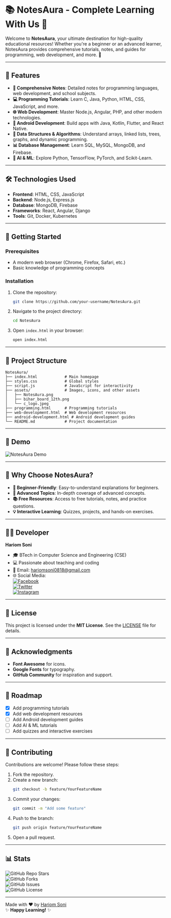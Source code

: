 # 📚 NotesAura - Complete Learning With Us 🚀

Welcome to **NotesAura**, your ultimate destination for high-quality educational resources! Whether you're a beginner or an advanced learner, NotesAura provides comprehensive tutorials, notes, and guides for programming, web development, and more. 🌟

---

## 🌈 Features

- **📖 Comprehensive Notes**: Detailed notes for programming languages, web development, and school subjects.
- **💻 Programming Tutorials**: Learn C, Java, Python, HTML, CSS, JavaScript, and more.
- **🌐 Web Development**: Master Node.js, Angular, PHP, and other modern technologies.
- **📱 Android Development**: Build apps with Java, Kotlin, Flutter, and React Native.
- **🎯 Data Structures & Algorithms**: Understand arrays, linked lists, trees, graphs, and dynamic programming.
- **📊 Database Management**: Learn SQL, MySQL, MongoDB, and Firebase.
- **🤖 AI & ML**: Explore Python, TensorFlow, PyTorch, and Scikit-Learn.

---

## 🛠️ Technologies Used

- **Frontend**: HTML, CSS, JavaScript
- **Backend**: Node.js, Express.js
- **Database**: MongoDB, Firebase
- **Frameworks**: React, Angular, Django
- **Tools**: Git, Docker, Kubernetes

---

## 🚀 Getting Started

### Prerequisites

- A modern web browser (Chrome, Firefox, Safari, etc.)
- Basic knowledge of programming concepts

### Installation

1. Clone the repository:
   ```bash
   git clone https://github.com/your-username/NotesAura.git
   ```
2. Navigate to the project directory:
   ```bash
   cd NotesAura
   ```
3. Open `index.html` in your browser:
   ```bash
   open index.html
   ```

---

## 🎨 Project Structure

```
NotesAura/
├── index.html            # Main homepage
├── styles.css            # Global styles
├── script.js             # JavaScript for interactivity
├── assets/               # Images, icons, and other assets
│   ├── NotesAura.png
│   ├── bihar_board_12th.png
│   └── c_logo.jpeg
├── programming.html      # Programming tutorials
├── web-development.html  # Web development resources
├── android-development.html # Android development guides
└── README.md             # Project documentation
```

---

## 🎥 Demo

![NotesAura Demo](https://via.placeholder.com/800x400.png?text=NotesAura+Demo)

---

## 🌟 Why Choose NotesAura?

- **🎯 Beginner-Friendly**: Easy-to-understand explanations for beginners.
- **🚀 Advanced Topics**: In-depth coverage of advanced concepts.
- **📚 Free Resources**: Access to free tutorials, notes, and practice questions.
- **💡 Interactive Learning**: Quizzes, projects, and hands-on exercises.

---

## 👨‍💻 Developer

**Hariom Soni**  
- 🎓 BTech in Computer Science and Engineering (CSE)  
- 💻 Passionate about teaching and coding  
- 📧 Email: [hariomsoni0818@gmail.com](mailto:hariomsoni0818@gmail.com)  
- 🌐 Social Media:  
  [![Facebook](https://img.shields.io/badge/Facebook-1877F2?style=for-the-badge&logo=facebook&logoColor=white)](https://facebook.com/hariomsonihr)  
  [![Twitter](https://img.shields.io/badge/Twitter-1DA1F2?style=for-the-badge&logo=twitter&logoColor=white)](https://twitter.com/hariomsonihr)  
  [![Instagram](https://img.shields.io/badge/Instagram-E4405F?style=for-the-badge&logo=instagram&logoColor=white)](https://instagram.com/hariomsonihs)  

---

## 📜 License

This project is licensed under the **MIT License**. See the [LICENSE](LICENSE) file for details.

---

## 🙏 Acknowledgments

- **Font Awesome** for icons.
- **Google Fonts** for typography.
- **GitHub Community** for inspiration and support.

---

## 🚧 Roadmap

- [x] Add programming tutorials
- [x] Add web development resources
- [ ] Add Android development guides
- [ ] Add AI & ML tutorials
- [ ] Add quizzes and interactive exercises

---

## 🤝 Contributing

Contributions are welcome! Please follow these steps:

1. Fork the repository.
2. Create a new branch:
   ```bash
   git checkout -b feature/YourFeatureName
   ```
3. Commit your changes:
   ```bash
   git commit -m "Add some feature"
   ```
4. Push to the branch:
   ```bash
   git push origin feature/YourFeatureName
   ```
5. Open a pull request.

---

## 📊 Stats

![GitHub Repo Stars](https://img.shields.io/github/stars/your-username/NotesAura?style=social)  
![GitHub Forks](https://img.shields.io/github/forks/your-username/NotesAura?style=social)  
![GitHub Issues](https://img.shields.io/github/issues/your-username/NotesAura)  
![GitHub License](https://img.shields.io/github/license/your-username/NotesAura)

---

Made with ❤️ by [Hariom Soni](https://github.com/hariomsoni08)  
✨ **Happy Learning!** ✨
